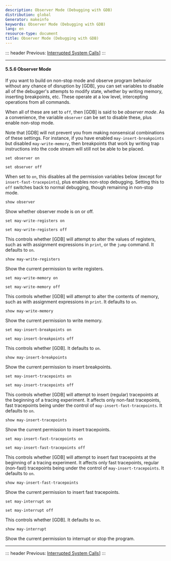 ```yaml
---
description: Observer Mode (Debugging with GDB)
distribution: global
Generator: makeinfo
keywords: Observer Mode (Debugging with GDB)
lang: en
resource-type: document
title: Observer Mode (Debugging with GDB)
---
```

::: header
Previous: [Interrupted System Calls](Interrupted-System-Calls.html#Interrupted-System-Calls)]
:::

---

#### 5.5.6 Observer Mode

If you want to build on non-stop mode and observe program behavior without any chance of disruption by [GDB], you can set variables to disable all of the debugger's attempts to modify state, whether by writing memory, inserting breakpoints, etc. These operate at a low level, intercepting operations from all commands.

When all of these are set to `off`, then [GDB] is said to be *observer mode*. As a convenience, the variable `observer` can be set to disable these, plus enable non-stop mode.

Note that [GDB] will not prevent you from making nonsensical combinations of these settings. For instance, if you have enabled `may-insert-breakpoints` but disabled `may-write-memory`, then breakpoints that work by writing trap instructions into the code stream will still not be able to be placed.

`set observer on`

`set observer off`

When set to `on`, this disables all the permission variables below (except for `insert-fast-tracepoints`), plus enables non-stop debugging. Setting this to `off` switches back to normal debugging, though remaining in non-stop mode.

`show observer`

Show whether observer mode is on or off.

`set may-write-registers on`

`set may-write-registers off`

This controls whether [GDB] will attempt to alter the values of registers, such as with assignment expressions in `print`, or the `jump` command. It defaults to `on`.

`show may-write-registers`

Show the current permission to write registers.

`set may-write-memory on`

`set may-write-memory off`

This controls whether [GDB] will attempt to alter the contents of memory, such as with assignment expressions in `print`. It defaults to `on`.

`show may-write-memory`

Show the current permission to write memory.

`set may-insert-breakpoints on`

`set may-insert-breakpoints off`

This controls whether [GDB]. It defaults to `on`.

`show may-insert-breakpoints`

Show the current permission to insert breakpoints.

`set may-insert-tracepoints on`

`set may-insert-tracepoints off`

This controls whether [GDB] will attempt to insert (regular) tracepoints at the beginning of a tracing experiment. It affects only non-fast tracepoints, fast tracepoints being under the control of `may-insert-fast-tracepoints`. It defaults to `on`.

`show may-insert-tracepoints`

Show the current permission to insert tracepoints.

`set may-insert-fast-tracepoints on`

`set may-insert-fast-tracepoints off`

This controls whether [GDB] will attempt to insert fast tracepoints at the beginning of a tracing experiment. It affects only fast tracepoints, regular (non-fast) tracepoints being under the control of `may-insert-tracepoints`. It defaults to `on`.

`show may-insert-fast-tracepoints`

Show the current permission to insert fast tracepoints.

`set may-interrupt on`

`set may-interrupt off`

This controls whether [GDB]. It defaults to `on`.

`show may-interrupt`

Show the current permission to interrupt or stop the program.

---

::: header
Previous: [Interrupted System Calls](Interrupted-System-Calls.html#Interrupted-System-Calls)]
:::
